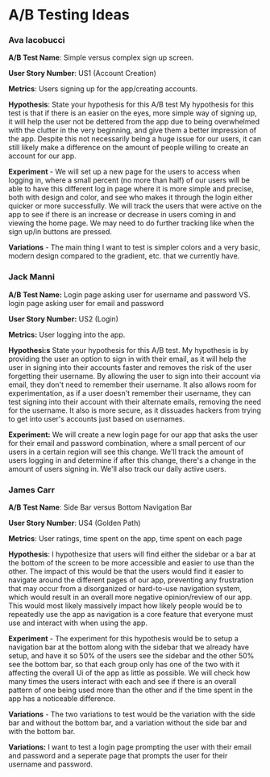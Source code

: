 # A/B Testing Ideas

### Ava Iacobucci
**A/B Test Name**:  Simple versus complex sign up screen.

**User Story Number**: US1 (Account Creation)

**Metrics**:  Users signing up for the app/creating accounts.

**Hypothesis**: State your hypothesis for this A/B test
My hypothesis for this test is that if there is an easier on the eyes, more simple way of signing up, it will help the user not be dettered from the app due to being overwhelmed with the clutter in the very beginning, and give them a better impression of the app. Despite this not necessarily being a huge issue for our users, it can still likely make a difference on the amount of people willing to create an account for our app. 

**Experiment** - We will set up a new page for the users to access when logging in, where a small percent (no more than half) of our users will be able to have this different log in page where it is more simple and precise, both with design and color, and see who makes it through the login either quicker or more successfully. We will track the users that were active on the app to see if there is an increase or decrease in users coming in and viewing the home page. We may need to do further tracking like when the sign up/in buttons are pressed.

**Variations** - The main thing I want to test is simpler colors and a very basic, modern design compared to the gradient, etc. that we currently have. 

### Jack Manni
**A/B Test Name:** Login page asking user for username and password VS. login page asking user for email and password

**User Story Number:** US2 (Login)

**Metrics:** User logging into the app.

**Hypothesi:s** State your hypothesis for this A/B test.
My hypothesis is by providing the user an option to sign in with their email, as it will help the user in signing into their accounts faster and removes the risk of the user forgetting their username. By allowing the user to sign into their account via email, they don't need to remember their username. It also allows room for experimentation, as if a user doesn't remember their username, they can test signing into their account with their alternate emails, removing the need for the username. It also is more secure, as it dissuades hackers from trying to get into user's accounts just based on usernames.

**Experiment:** We will create a new login page for our app that asks the user for their email and password combination, where a small percent of our users in a certain region will see this change. We'll track the amount of users logging in and determine if after this change, there's a change in the amount of users signing in. We'll also track our daily active users.

### James Carr
**A/B Test Name**:  Side Bar versus Bottom Navigation Bar

**User Story Number**: US4 (Golden Path)

**Metrics**: User ratings, time spent on the app, time spent on each page

**Hypothesis**: I hypothesize that users will find either the sidebar or a bar at the bottom of the screen to be more accessible and easier to use than the other. The impact of this would be that the users would find it easier to navigate around the different pages of our app, preventing any frustration that may occur from a disorganized or hard-to-use navigation system, which would result in an overall more negative opinion/review of our app. This would most likely massively impact how likely people would be to repeatedly use the app as navigation is a core feature that everyone must use and interact with when using the app.

**Experiment** -  The experiment for this hypothesis would be to setup a navigation bar at the bottom along with the sidebar that we already have setup, and have it so 50% of the users see the sidebar and the other 50% see the bottom bar, so that each group only has one of the two with it affecting the overall Ui of the app as little as possible. We will check how many times the users interact with each and see if there is an overall pattern of one being used more than the other and if the time spent in the app has a noticeable difference.

**Variations** - The two variations to test would be the variation with the side bar and without the bottom bar, and a variation without the side bar and with the bottom bar.


**Variations:** I want to test a login page prompting the user with their email and password and a seperate page that prompts the user for their username and password.
 
